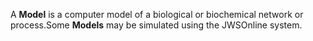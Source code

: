 A **Model** is a computer model of a biological or biochemical network or process.Some **Models** may be simulated using the JWSOnline system.